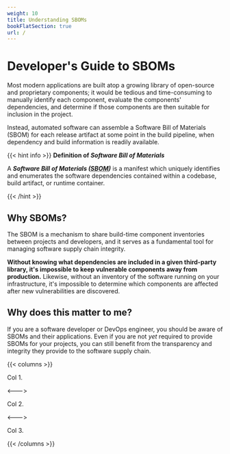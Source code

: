 ```yaml
---
weight: 10
title: Understanding SBOMs
bookFlatSection: true
url: /
---
```


# Developer's Guide to SBOMs

Most modern applications are built atop a growing library of open-source and proprietary components; it would be tedious and time-consuming to manually identify each component, evaluate the components' dependencies, and determine if those components are then suitable for inclusion in the project.

Instead, automated software can assemble a Software Bill of Materials (SBOM) for each release artifact at some point in the build pipeline, when dependency and build information is readily available.

{{< hint info >}}
**Definition of *Software Bill of Materials***

A <strong><dfn title="software bill of materials">Software Bill of Materials (<abbr title="software bill of materials">SBOM</abbr>)</dfn></strong> is a manifest which uniquely identifies and enumerates the software dependencies contained within a codebase, build artifact, or runtime container.

{{< /hint >}}

## Why SBOMs?

The SBOM is a mechanism to share build-time component inventories between projects and developers, and it serves as a fundamental tool for managing software supply chain integrity.

**Without knowing what dependencies are included in a given third-party library, it's impossible to keep vulnerable components away from production.** Likewise, without an inventory of the software running on your infrastructure, it's impossible to determine which components are affected after new vulnerabilities are discovered.

## Why does this matter to me?

If you are a software developer or DevOps engineer, you should be aware of SBOMs and their applications. Even if you are not *yet* required to provide SBOMs for your projects, you can still benefit from the transparency and integrity they provide to the software supply chain.

{{< columns >}}

Col 1.

<--->

Col 2.

<--->

Col 3.

{{< /columns >}}
